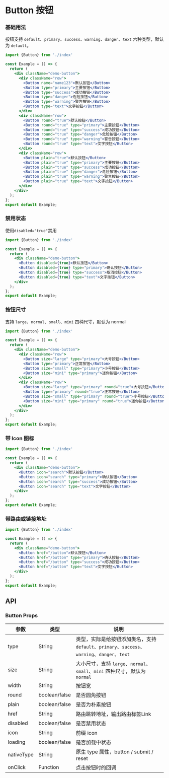 # Button 按钮

### 基础用法

按钮支持 `default`、`primary`、`success`、`warning`、`danger`、`text` 六种类型，默认为 `default`。

```jsx
import {Button} from './index'

const Example = () => {
  return (
    <div className="demo-button">
      <div className="row">
        <Button name="name123">默认按钮</Button>
        <Button type="primary">主要按钮</Button>
        <Button type="success">成功按钮</Button>
        <Button type="danger">危险按钮</Button>
        <Button type="warning">警告按钮</Button>
        <Button type="text">文字按钮</Button>
      </div>
      <div className="row">
        <Button round="true">默认按钮</Button>
        <Button round="true" type="primary">主要按钮</Button>
        <Button round="true" type="success">成功按钮</Button>
        <Button round="true" type="danger">危险按钮</Button>
        <Button round="true" type="warning">警告按钮</Button>
        <Button round="true" type="text">文字按钮</Button>
      </div>
      <div className="row">
        <Button plain="true">默认按钮</Button>
        <Button plain="true" type="primary">主要按钮</Button>
        <Button plain="true" type="success">成功按钮</Button>
        <Button plain="true" type="danger">危险按钮</Button>
        <Button plain="true" type="warning">警告按钮</Button>
        <Button plain="true" type="text">文字按钮</Button>
      </div>
    </div>
  );
};
export default Example;
```

### 禁用状态

使用`disabled="true"`禁用

```jsx
import {Button} from './index'

const Example = () => {
  return (
    <div className="demo-button">
      <Button disabled={true}>默认按钮</Button>
      <Button disabled={true} type="primary">确认按钮</Button>
      <Button disabled={true} type="success">取消按钮</Button>
      <Button disabled={true} type="text">文字按钮</Button>
    </div>
  );
};
export default Example;
```

### 按钮尺寸

支持 `large`、`normal`、`small`、`mini` 四种尺寸，默认为 normal

```jsx
import {Button} from './index'

const Example = () => {
  return (
    <div className="demo-button">
      <div className="row">
        <Button size="large" type="primary">大号按钮</Button>
        <Button type="primary">正常按钮</Button>
        <Button size="small" type="primary">小号按钮</Button>
        <Button size="mini" type="primary">迷你按钮</Button>
      </div>
      <div className="row">
        <Button size="large" type="primary" round="true">大号按钮</Button>
        <Button type="primary" round="true">正常按钮</Button>
        <Button size="small" type="primary" round="true">小号按钮</Button>
        <Button size="mini" type="primary" round="true">迷你按钮</Button>
      </div>
    </div>
  );
};
export default Example;
```

### 带 Icon 图标

```jsx
import {Button} from './index'

const Example = () => {
  return (
    <div className="demo-button">
      <Button icon="search">默认按钮</Button>
      <Button icon="search" type="primary">确认按钮</Button>
      <Button icon="search" type="success">成功按钮</Button>
      <Button icon="search" type="text">文字按钮</Button>
    </div>
  );
};
export default Example;
```

### 带路由或链接地址

```jsx
import {Button} from './index'

const Example = () => {
  return (
    <div className="demo-button">
      <Button href="/button">默认按钮</Button>
      <Button href="/button" type="primary">确认按钮</Button>
      <Button href="/button" type="success">成功按钮</Button>
      <Button href="/button" type="text">文字按钮</Button>
    </div>
  );
};
export default Example;
```

## API

### Button Props

| 参数       | 类型            | 说明                            |
| ---------- |---------------|-------------------------------|
| type       | String        | 类型，实际是给按钮添加类名，支持`default`、`primary`、`success`、`warning`、`danger`、`text` |
| size       | String        | 大小尺寸，支持 `large`、`normal`、`small`、`mini` 四种尺寸，默认为 `normal` |
| width      | String        | 按钮宽                           |
| round      | boolean/false | 是否圆角按钮                        |
| plain      | boolean/false | 是否为朴素按钮                       |
| href       | String        | 路由跳转地址，输出路由标签Link             |
| disabled   | boolean/false | 是否禁用状态                        |
| icon       | String        | 前缀 icon                       |
| loading    | boolean/false | 是否加载中状态                       |
| nativeType | String        | 原生 type 属性，button / submit / reset |
| onClick    | Function      | 点击按钮时的回调                      |



